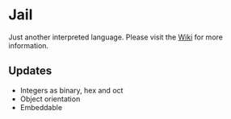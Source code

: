 # Jail

Just another interpreted language. Please visit the [Wiki](https://github.com/zarat/Jail/wiki) for more information.

## Updates
* Integers as binary, hex and oct
* Object orientation
* Embeddable
